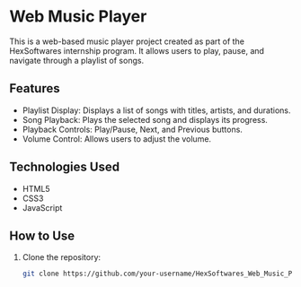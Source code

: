 # Web Music Player

This is a web-based music player project created as part of the HexSoftwares internship program. It allows users to play, pause, and navigate through a playlist of songs.

## Features
- Playlist Display: Displays a list of songs with titles, artists, and durations.
- Song Playback: Plays the selected song and displays its progress.
- Playback Controls: Play/Pause, Next, and Previous buttons.
- Volume Control: Allows users to adjust the volume.

## Technologies Used
- HTML5
- CSS3
- JavaScript

## How to Use
1. Clone the repository:
   ```bash
   git clone https://github.com/your-username/HexSoftwares_Web_Music_Player.git